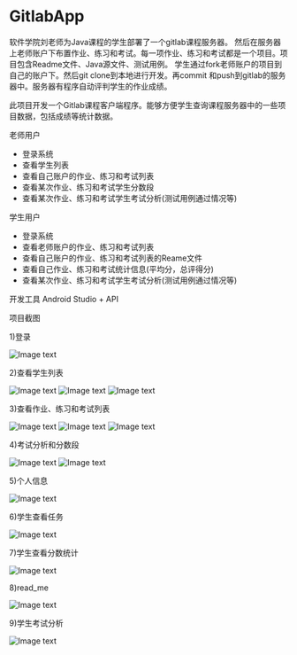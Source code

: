 # GitlabApp
软件学院刘老师为Java课程的学生部署了一个gitlab课程服务器。
然后在服务器上老师账户下布置作业、练习和考试。每一项作业、练习和考试都是一个项目。项目包含Readme文件、Java源文件、测试用例。
学生通过fork老师账户的项目到自己的账户下。然后git clone到本地进行开发。再commit 和push到gitlab的服务器中。服务器有程序自动评判学生的作业成绩。

此项目开发一个Gitlab课程客户端程序。能够方便学生查询课程服务器中的一些项目数据，包括成绩等统计数据。

老师用户
+ 登录系统
+ 查看学生列表
+ 查看自己账户的作业、练习和考试列表
+ 查看某次作业、练习和考试学生分数段
+ 查看某次作业、练习和考试学生考试分析(测试用例通过情况等)

学生用户
+ 登录系统
+ 查看老师账户的作业、练习和考试列表
+ 查看自己账户的作业、练习和考试列表的Reame文件
+ 查看自己作业、练习和考试统计信息(平均分，总评得分)
+ 查看某次作业、练习和考试学生考试分析(测试用例通过情况等)

开发工具
Android Studio + API

项目截图

1)登录

![Image text](https://github.com/ZhouSaisai/img-folder/blob/master/gitlab/gitlab-01.png)

2)查看学生列表

![Image text](https://github.com/ZhouSaisai/img-folder/blob/master/gitlab/gitlab-02.png)
![Image text](https://github.com/ZhouSaisai/img-folder/blob/master/gitlab/gitlab-03.png)
![Image text](https://github.com/ZhouSaisai/img-folder/blob/master/gitlab/gitlab-04.png)

3)查看作业、练习和考试列表

![Image text](https://github.com/ZhouSaisai/img-folder/blob/master/gitlab/gitlab-05.png)
![Image text](https://github.com/ZhouSaisai/img-folder/blob/master/gitlab/gitlab-06.png)
![Image text](https://github.com/ZhouSaisai/img-folder/blob/master/gitlab/gitlab-07.png)

4)考试分析和分数段

![Image text](https://github.com/ZhouSaisai/img-folder/blob/master/gitlab/gitlab-08.png)
![Image text](https://github.com/ZhouSaisai/img-folder/blob/master/gitlab/gitlab-09.png)

5)个人信息

![Image text](https://github.com/ZhouSaisai/img-folder/blob/master/gitlab/gitlab-10.png)

6)学生查看任务

![Image text](https://github.com/ZhouSaisai/img-folder/blob/master/gitlab/gitlab-12.png)

7)学生查看分数统计

![Image text](https://github.com/ZhouSaisai/img-folder/blob/master/gitlab/gitlab-11.png)

8)read_me

![Image text](https://github.com/ZhouSaisai/img-folder/blob/master/gitlab/gitlab-13.png)

9)学生考试分析

![Image text](https://github.com/ZhouSaisai/img-folder/blob/master/gitlab/gitlab-14.png)
